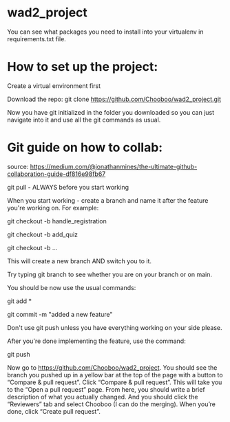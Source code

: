 # wad2_project

You can see what packages you need to install into your virtualenv in requirements.txt file.

# How to set up the project:
Create a virtual environment first

Download the repo: git clone https://github.com/Chooboo/wad2_project.git

Now you have git initialized in the folder you downloaded so you can just navigate into it and use all the git commands as usual.



# Git guide on how to collab:
source: https://medium.com/@jonathanmines/the-ultimate-github-collaboration-guide-df816e98fb67

git pull - ALWAYS before you start working


When you start working - create a branch and name it after the feature you're working on.
For example:

git checkout -b handle_registration

git checkout -b add_quiz

git checkout -b ...

This will create a new branch AND switch you to it.

Try typing git branch to see whether you are on your branch or on main.


You should be now use the usual commands:

git add *

git commit -m "added a new feature"

Don't use git push unless you have everything working on your side please.


After you're done implementing the feature, use the command:

git push

Now go to https://github.com/Chooboo/wad2_project. 
You should see the branch you pushed up in a yellow bar at the top of the page with a button to “Compare & pull request”.
Click “Compare & pull request”. This will take you to the “Open a pull request” page. 
From here, you should write a brief description of what you actually changed. 
And you should click the “Reviewers” tab and select Chooboo (I can do the merging). When you’re done, click “Create pull request”.
